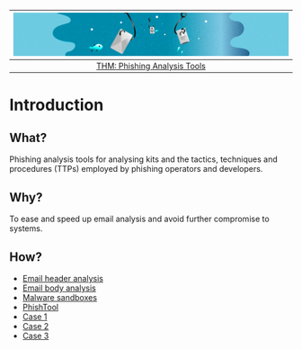 | ![Phishing](../../_static/images/phish-room-banner.png)
|:--:|
| [THM: Phishing Analysis Tools](https://tryhackme.com/room/phishingemails3tryoe) |

# Introduction

## What?

Phishing analysis tools for analysing kits and the tactics, techniques and procedures (TTPs) employed by phishing 
operators and developers.

## Why?

To ease and speed up email analysis and avoid further compromise to systems.

## How?

* [Email header analysis](header.md)
* [Email body analysis](body.md)
* [Malware sandboxes](sandbox.md)
* [PhishTool](phishtool.md)
* [Case 1](case1.md)
* [Case 2](case2.md)
* [Case 3](case3.md)
